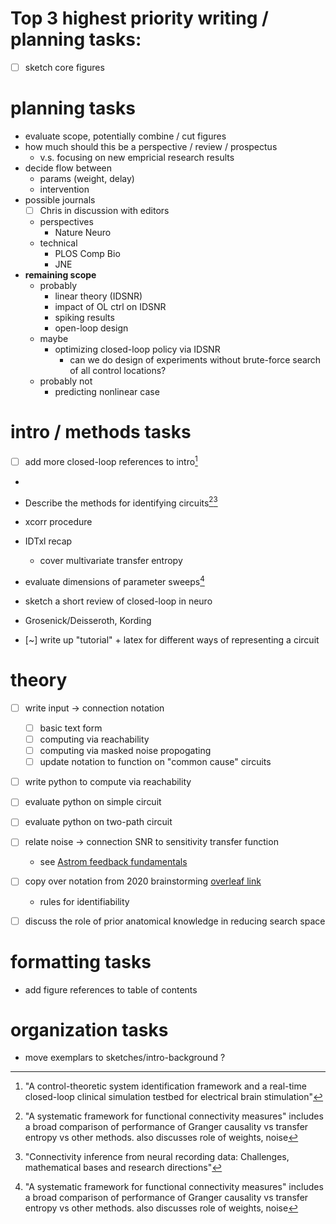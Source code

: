 # Top 3 highest priority writing / planning tasks:

- [ ] sketch core figures 

# planning tasks 
- evaluate scope, potentially combine / cut figures
- how much should this be a perspective / review / prospectus 
  - v.s. focusing on new empricial research results
- decide flow between 
  - params (weight, delay)
  - intervention 
- possible journals 
  - [ ] Chris in discussion with editors
  - perspectives 
    - Nature Neuro
  - technical
    - PLOS Comp Bio
    - JNE 
- **remaining scope**
  - probably
    - linear theory (IDSNR)
    - impact of OL ctrl on IDSNR
    - spiking results
    - open-loop design
  - maybe
    - optimizing closed-loop policy via IDSNR
      - can we do design of experiments without brute-force search of all control locations?
  - probably not 
    - predicting nonlinear case 

# intro / methods tasks
 - [ ] add more closed-loop references to intro[^ctrl_sys_id]
  - 
 - Describe the methods for identifying circuits[^FC_measures][^connect_infer]
  - xcorr procedure 
  - IDTxl recap 
    - cover multivariate transfer entropy 
 - evaluate dimensions of parameter sweeps[^FC_measures]
 - sketch a short review of closed-loop in neuro
  - Grosenick/Deisseroth, Kording 
  
 - [~] write up "tutorial" + latex for different ways of representing a circuit

 [^FC_measures]: "A systematic framework for functional connectivity measures" includes a broad comparison of performance of Granger causality vs transfer entropy vs other methods. also discusses role of weights, noise
 [^connect_infer]: "Connectivity inference from neural recording data: Challenges, mathematical bases and research directions"
 [^ctrl_sys_id]: "A control-theoretic system identification framework and a real-time closed-loop clinical simulation testbed for electrical brain stimulation"

# theory 
- [ ] write input → connection notation 
  - [ ] basic text form
  - [ ] computing via reachability 
  - [ ] computing via masked noise propogating
  - [ ] update notation to function on "common cause" circuits
- [ ] write python to compute via reachability 
- [ ] evaluate python on simple circuit
- [ ] evaluate python on two-path circuit


- [ ] relate noise → connection SNR to sensitivity transfer function 
  - see [Astrom feedback fundamentals](https://www.cds.caltech.edu/~murray/courses/cds101/fa02/caltech/astrom-ch5.pdf)
- [ ] copy over notation from 2020 brainstorming [overleaf link](https://www.overleaf.com/project/5e8232cd6157d200014b52d4)
  - rules for identifiability 
- [ ] discuss the role of prior anatomical knowledge in reducing search space 

# formatting tasks 
- add figure references to table of contents  

# organization tasks
- move exemplars to sketches/intro-background ?